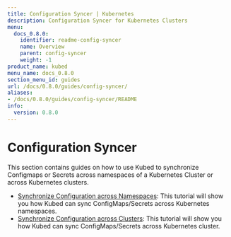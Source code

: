 ```yaml
---
title: Configuration Syncer | Kubernetes
description: Configuration Syncer for Kubernetes Clusters
menu:
  docs_0.8.0:
    identifier: readme-config-syncer
    name: Overview
    parent: config-syncer
    weight: -1
product_name: kubed
menu_name: docs_0.8.0
section_menu_id: guides
url: /docs/0.8.0/guides/config-syncer/
aliases:
- /docs/0.8.0/guides/config-syncer/README
info:
  version: 0.8.0
---
```


# Configuration Syncer

This section contains guides on how to use Kubed to synchronize Configmaps or Secrets across namespaces of a Kubernetes Cluster or across Kubernetes clusters.

- [Synchronize Configuration across Namespaces](/docs/0.8.0/guides/config-syncer/intra-cluster): This tutorial will show you how Kubed can sync ConfigMaps/Secrets across Kubernetes namespaces.
- [Synchronize Configuration across Clusters](/docs/0.8.0/guides/config-syncer/inter-cluster): This tutorial will show you how Kubed can sync ConfigMaps/Secrets across Kubernetes cluster.
